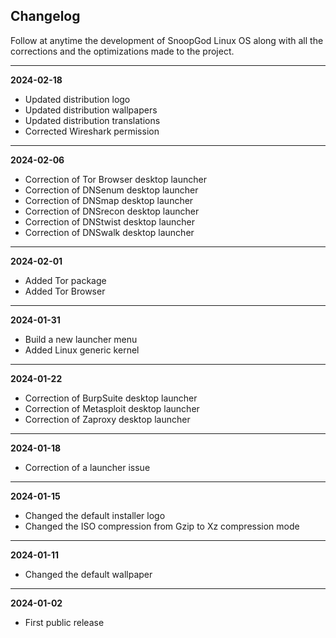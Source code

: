 ## Changelog

Follow at anytime the development of SnoopGod Linux OS along with all the corrections and the optimizations made to the project.

* * *

**2024-02-18**

- Updated distribution logo
- Updated distribution wallpapers
- Updated distribution translations
- Corrected Wireshark permission

* * *

**2024-02-06**

- Correction of Tor Browser desktop launcher
- Correction of DNSenum desktop launcher
- Correction of DNSmap desktop launcher
- Correction of DNSrecon desktop launcher
- Correction of DNStwist desktop launcher
- Correction of DNSwalk desktop launcher

* * *

**2024-02-01**

- Added Tor package
- Added Tor Browser

* * *

**2024-01-31**

- Build a new launcher menu
- Added Linux generic kernel

* * *

**2024-01-22**

- Correction of BurpSuite desktop launcher
- Correction of Metasploit desktop launcher
- Correction of Zaproxy desktop launcher

* * *

**2024-01-18**

- Correction of a launcher issue

* * *

**2024-01-15**

- Changed the default installer logo
- Changed the ISO compression from Gzip to Xz compression mode

* * *

**2024-01-11**

- Changed the default wallpaper

* * *

**2024-01-02**

- First public release
